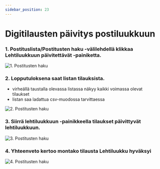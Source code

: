 ```yaml
---
sidebar_position: 23
---
```


# Digitilausten päivitys postiluukkuun 

### 1. Postituslista/Postitusten haku -välilehdellä klikkaa **Lehtiluukkuun päivitettävät** -painiketta.

![1. Postitusten haku](/img/ohjeet/lehtiluukku1.png)

### 2. Lopputuloksena saat listan tilauksista.

- virheällä taustalla olevassa listassa näkyy kaikki voimassa olevat tilaukset
- listan saa ladattua csv-muodossa tarvittaessa

![2. Postitusten haku](/img/ohjeet/lehtiluukku2.png)

### 3. **Siirrä lehtiluukkuun** -painikkeella tilaukset päivittyvät lehtiluukkuun.

![3. Postitusten haku](/img/ohjeet/lehtiluukku2.png)

### 4. Yhteenveto kertoo montako tilausta Lehtiluukku hyväksyi

![4. Postitusten haku](/img/ohjeet/lehtiluukku3.png)

